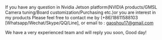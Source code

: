 If you have any question in Nvidia Jetson platform(NVIDIA products/GMSL Camera tuning/Board customization/Purchasing etc.)or you are interest in my products
Please feel free to contact me by (+86)18611588103 [Whatsapp/Wechat/Skype/QQ/Line], 
or email to : gaoshou17@gmail.com

We have a very experienced team and will reply you soon, Good day!
